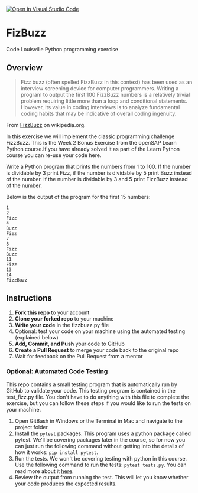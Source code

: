 [![Open in Visual Studio Code](https://classroom.github.com/assets/open-in-vscode-718a45dd9cf7e7f842a935f5ebbe5719a5e09af4491e668f4dbf3b35d5cca122.svg)](https://classroom.github.com/online_ide?assignment_repo_id=11477762&assignment_repo_type=AssignmentRepo)
# FizBuzz
Code Louisville Python programming exercise

## Overview

> Fizz buzz (often spelled FizzBuzz in this context) has been used as an interview screening device for computer programmers. Writing a program to output the first 100 FizzBuzz numbers is a relatively trivial problem requiring little more than a loop and conditional statements. However, its value in coding interviews is to analyze fundamental coding habits that may be indicative of overall coding ingenuity.

From [FizzBuzz](https://en.wikipedia.org/wiki/Fizz_buzz) on wikipedia.org.

In this exercise we will implement the classic programming challenge FizzBuzz. This is the Week 2 Bonus Exercise from the openSAP Learn Python course.If you have already solved it as part of the Learn Python course you can re-use your code here.

Write a Python program that prints the numbers from 1 to 100. If the number is dividable by 3 print Fizz, if the number is dividable by 5 print Buzz instead of the number. If the number is dividable by 3 and 5 print FizzBuzz instead of the number.

Below is the output of the program for the first 15 numbers:

```
1
2
Fizz
4
Buzz
Fizz
7
8
Fizz
Buzz
11
Fizz
13
14
FizzBuzz
```


## Instructions

1. **Fork this repo** to your account
1. **Clone your forked repo** to your machine
1. **Write your code** in the fizzbuzz.py file
1. Optional: test your code on your machine using the automated testing (explained below)
1. **Add, Commit, and Push** your code to GitHub
1. **Create a Pull Request** to merge your code back to the original repo
1. Wait for feedback on the Pull Request from a mentor

### Optional: Automated Code Testing

This repo contains a small testing program that is automatically run by GitHub
to validate your code. This testing program is contained in the test_fizz.py 
file. You don't have to do anything with this file to complete the exercise, 
but you can follow these steps if you would like to run the tests on your 
machine.

1. Open GitBash in Windows or the Terminal in Mac and navigate to the project folder.
1. Install the `pytest` packages. This program uses a python package called pytest. We'll be covering packages later in the course, so for now you can 
just run the following command  without getting into the details of how it
works: `pip install pytest`.
1. Run the tests. We won't be covering testing with python in this course. Use 
the following command to run the tests: `pytest tests.py`. You can read more about it [here](https://realpython.com/python-testing/).
1. Review the output from running the test. This will let you know whether your
code produces the expected results. 

